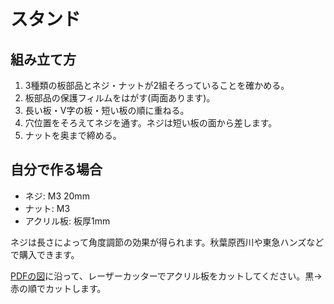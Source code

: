 # スタンド

## 組み立て方

1. 3種類の板部品とネジ・ナットが2組そろっていることを確かめる。
1. 板部品の保護フィルムをはがす(両面あります)。
1. 長い板・V字の板・短い板の順に重ねる。
1. 穴位置をそろえてネジを通す。ネジは短い板の面から差します。
1. ナットを奥まで締める。

## 自分で作る場合

- ネジ: M3 20mm
- ナット: M3
- アクリル板: 板厚1mm

ネジは長さによって角度調節の効果が得られます。秋葉原西川や東急ハンズなどで購入できます。

[PDFの図](./Stand_Cut.pdf)に沿って、レーザーカッターでアクリル板をカットしてください。黒→赤の順でカットします。
